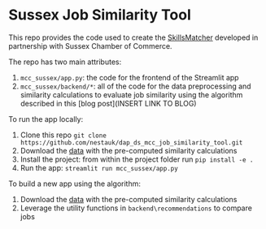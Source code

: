 # Sussex Job Similarity Tool

This repo provides the code used to create the [SkillsMatcher](https://skillsmatcher.dap-tools.uk) developed in partnership with Sussex Chamber of Commerce.

The repo has two main attributes:

  1. `mcc_sussex/app.py`: the code for the frontend of the Streamlit app
  2. `mcc_sussex/backend/*`: all of the code for the data preprocessing and similarity calculations to evaluate job similarity using the algorithm described in this [blog post](INSERT LINK TO BLOG)

To run the app locally:
1. Clone this repo `git clone https://github.com/nestauk/dap_ds_mcc_job_similarity_tool.git`
2. Download the [data](https://nesta-open-data.s3.eu-west-2.amazonaws.com/job-pathfinder-data/data.zip) with the pre-computed similarity calculations
3. Install the project: from within the project folder run `pip install -e .`
4. Run the app: `streamlit run mcc_sussex/app.py`

To build a new app using the algorithm:
1. Download the [data](https://nesta-open-data.s3.eu-west-2.amazonaws.com/job-pathfinder-data/data.zip) with the pre-computed similarity calculations
2. Leverage the utility functions in `backend\recommendations` to compare jobs  
